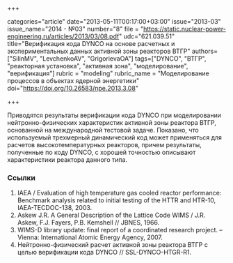 +++

categories="article"
date="2013-05-11T00:17:00+03:00"
issue="2013-03"
issue_name="2014 - №03"
number="8"
file = "https://static.nuclear-power-engineering.ru/articles/2013/03/08.pdf"
udc="621.039.51"
title="Верификация кода DYNCO на основе расчетных и экспериментальных данных активной зоны реакторов ВТГР"
authors=["SilinMV", "LevchenkoAV", "GrigorievaOA"]
tags=["DYNCO", "ВТГР", "реакторная установка", "активная зона", "моделирование", "верификация"]
rubric = "modeling"
rubric_name = "Моделирование процессов в объектах ядерной энергетики"
doi="https://doi.org/10.26583/npe.2013.3.08"

+++

Приводятся результаты верификации кода DYNCO при моделировании нейтронно-физических характеристик активной зоны реактора ВТГР, основанной на международной тестовой задаче. Показано, что используемый трехмерный динамический код может применяться для расчетов высокотемпературных реакторов, причем результаты, полученные по коду DYNCO, с хорошей точностью описывают характеристики реактора данного типа.

### Ссылки

1. IAEA / Evaluation of high temperature gas cooled reactor performance: Benchmark analysis related to initial testing of the HTTR and HTR-10, IAEA-TECDOC-138, 2003.
2. Askew J.R. A General Description of the Lattice Code WIMS / J.R. Askew, F.J. Fayers, P.B. Kemshell // JBNES, 1966.
3. WIMS-D library update: final report of a coordinated research project. – Vienna: International Atomic Energy Agency, 2007.
4. Нейтронно-физический расчет активной зоны реактора ВТГР с целью верификации кода DYNCO // SSL-DYNCO-HTGR-R1.
